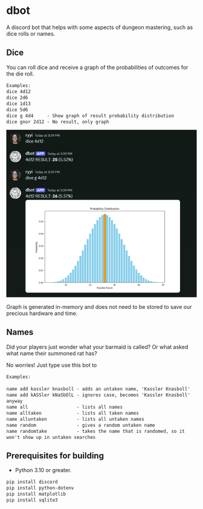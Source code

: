 # dbot

A discord bot that helps with some aspects of dungeon mastering, such as dice rolls or names.

## Dice

You can roll dice and receive a graph of the probabilities of outcomes for the die roll.

```
Examples:
dice 4d12
dice 2d6
dice 1d13
dice 5d6
dice g 4d4     - Show graph of result probability distribution
dice gnor 2d12 - No result, only graph
```

![There should be an image of a graph here.](https://github.com/mrryyi/dbot/blob/main/docimages/example.png "Title")

Graph is generated in-memory and does not need to be stored to save our precious hardware and time.

## Names

Did your players just wonder what your barmaid is called? Or what asked what name their summoned rat has?

No worries! Just type use this bot to 

```
Examples:

name add kassler knasboll - adds an untaken name, 'Kassler Knasboll'
name add kASSler kNaSbOlL - ignores case, becomes 'Kassler Knasboll' anyway
name all                  - lists all names
name alltaken             - lists all taken names
name alluntaken           - lists all untaken names
name random               - gives a random untaken name
name randomtake           - takes the name that is randomed, so it won't show up in untaken searches 
```

## Prerequisites for building

* Python 3.10 or greater.

```
pip install discord
pip install python-dotenv
pip install matplotlib
pip install sqlite3
```